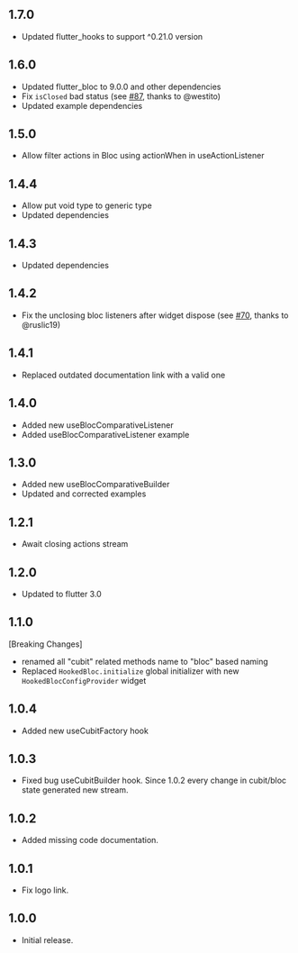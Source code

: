 ## 1.7.0

- Updated flutter_hooks to support ^0.21.0 version

## 1.6.0

- Updated flutter_bloc to 9.0.0 and other dependencies
- Fix `isClosed` bad status (see
  [#87](https://github.com/Iteo/hooked_bloc/issues/87), thanks to @westito)
- Updated example dependencies

## 1.5.0

- Allow filter actions in Bloc using actionWhen in useActionListener

## 1.4.4

- Allow put void type to generic type
- Updated dependencies

## 1.4.3

- Updated dependencies

## 1.4.2

- Fix the unclosing bloc listeners after widget dispose (see
  [#70](https://github.com/Iteo/hooked_bloc/issues/70), thanks to @ruslic19)

## 1.4.1

- Replaced outdated documentation link with a valid one

## 1.4.0

- Added new useBlocComparativeListener
- Added useBlocComparativeListener example

## 1.3.0

- Added new useBlocComparativeBuilder
- Updated and corrected examples

## 1.2.1

- Await closing actions stream

## 1.2.0

- Updated to flutter 3.0

## 1.1.0

[Breaking Changes]

- renamed all "cubit" related methods name to "bloc" based naming
- Replaced `HookedBloc.initialize` global initializer with new
  `HookedBlocConfigProvider` widget

## 1.0.4

- Added new useCubitFactory hook

## 1.0.3

- Fixed bug useCubitBuilder hook. Since 1.0.2 every change in cubit/bloc state
  generated new stream.

## 1.0.2

- Added missing code documentation.

## 1.0.1

- Fix logo link.

## 1.0.0

- Initial release.
